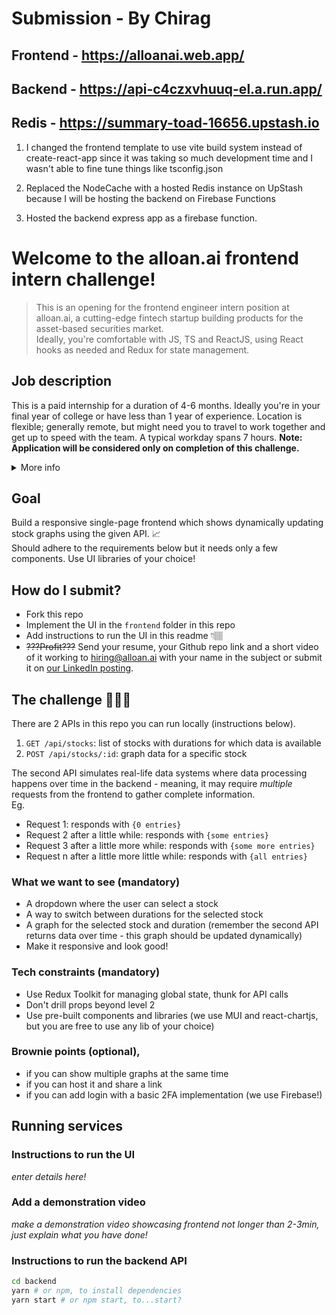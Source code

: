 # Submission - By Chirag

## Frontend - https://alloanai.web.app/

## Backend - https://api-c4czxvhuuq-el.a.run.app/

## Redis - https://summary-toad-16656.upstash.io

1. I changed the frontend template to use vite build system instead of create-react-app since it was taking so much development time and I wasn't able to fine tune things like tsconfig.json

2. Replaced the NodeCache with a hosted Redis instance on UpStash because I will be hosting the backend on Firebase Functions

3. Hosted the backend express app as a firebase function.

# Welcome to the alloan.ai frontend intern challenge!

> This is an opening for the frontend engineer intern position at alloan.ai, a cutting-edge fintech startup building products for the asset-based securities market.  
> Ideally, you're comfortable with JS, TS and ReactJS, using React hooks as needed and Redux for state management.

## Job description

This is a paid internship for a duration of 4-6 months. Ideally you're in your final year of college or have less than 1 year of experience.
Location is flexible; generally remote, but might need you to travel to work together and get up to speed with the team. A typical workday spans 7 hours.
**Note: Application will be considered only on completion of this challenge.**

<details>
<summary>
More info
</summary>

### Who are we?

Alloan.ai is a cutting-edge fintech startup dedicated to building innovative solutions for the asset-backed securities market. Our diverse team of professionals from top institutions is disrupting the traditional financial landscape by leveraging advanced technology and data science.
Our mission is to make complex financial products more accessible, efficient, and transparent.

### What are we looking for?

A passionate and motivated Frontend Engineer Intern to join our growing engineering team.
As an intern, you will collaborate closely with experienced engineers to design and build intuitive, scalable, and responsive user interfaces using React. This is a unique opportunity to gain hands-on experience in a high-impact, fast-paced startup environment while contributing to cutting-edge fintech solutions.

### Your key responsibilities will be to:

-  Collaborate with the founding team to shape and improve product features, contributing ideas and solutions to enhance the user experience.
-  Build and deploy new functionalities for our fintech products, ensuring performance, scalability, and responsiveness.
-  Write clean, maintainable, and well-documented code adhering to industry best practices and code quality standards.
-  Troubleshoot and resolve UI/UX issues, proactively suggesting enhancements to improve usability and design.
-  Participate in high-level and low-level system designs for features and workflows.
-  Commit to a minimum of 7 hours/day
-  Actively engage in code reviews, providing constructive feedback to maintain high code quality across the team.

### Basic Qualifications

-  Strong proficiency in React.js, JavaScript, and TypeScript.
-  Expertise in state management with Redux Toolkit and Context API.
-  Expertise in React hooks such as useEffect, useCallback, and useMemo.
-  Experience with RestAPIs and building responsive designs.
-  Familiarity with react-router and navigation techniques.
-  Strong command of Git for version control and collaboration.

### Preferred Qualifications

-  Advanced experience with React hooks.
-  Familiarity with optimization techniques in React, including React.memo, code splitting, and performance monitoring.
-  Experience with Firebase Authentication and TOTP/Two-Factor Authentication.
-  Experience working with Chart.js or react-chartjs for data visualization.
-  Familiarity with utility libraries like lodash.
-  Familiarity with debounce, polling, cleanup and axios abort.
-  Basic understanding of backend technologies like Python, Flask, NoSQL, and SQL databases.
-  Hands-on experience building projects using Redux Toolkit, with an understanding of advanced concepts like thunk and slice.
-  Interest in fintech or financial markets.

### Why join us?

-  Impactful Work: Build dynamic fintech products that will deepen your understanding of the US lending market and its intricacies. Also get to learn from top lending investment firms.
-  Cutting-Edge Technology: Work on AI model integrations and gain hands-on experience with LLMs to enhance product intelligence and functionality.
-  Startup Culture: Experience an agile, dynamic environment where your contributions will directly influence our product’s direction.
-  Growth Potential: Opportunity to convert your internship into a full-time position based on performance and business needs.
-  Competitive Compensation: Get paid for your impactful contributions while working on innovative solutions in the fintech space.

</details>

## Goal

Build a responsive single-page frontend which shows dynamically updating stock graphs using the given API. 📈  
Should adhere to the requirements below but it needs only a few components. Use UI libraries of your choice!

## How do I submit?

-  Fork this repo
-  Implement the UI in the `frontend` folder in this repo
-  Add instructions to run the UI in this readme 👇🏽
-  ~~???Profit???~~ Send your resume, your Github repo link and a short video of it working to hiring@alloan.ai with your name in the subject or submit it on [our LinkedIn posting](https://www.linkedin.com/jobs/view/4137806064).

## The challenge 🧑🏽‍💻

There are 2 APIs in this repo you can run locally (instructions below).

1. `GET /api/stocks`: list of stocks with durations for which data is available
2. `POST /api/stocks/:id`: graph data for a specific stock

The second API simulates real-life data systems where data processing happens over time in the backend - meaning, it may require _multiple_ requests from the frontend to gather complete information.  
Eg.

-  Request 1: responds with `{0 entries}`
-  Request 2 after a little while: responds with `{some entries}`
-  Request 3 after a little more while: responds with `{some more entries}`
-  Request n after a little more little while: responds with `{all entries}`

### What we want to see (mandatory)

-  A dropdown where the user can select a stock
-  A way to switch between durations for the selected stock
-  A graph for the selected stock and duration (remember the second API returns data over time - this graph should be updated dynamically)
-  Make it responsive and look good!

### Tech constraints (mandatory)

-  Use Redux Toolkit for managing global state, thunk for API calls
-  Don't drill props beyond level 2
-  Use pre-built components and libraries (we use MUI and react-chartjs, but you are free to use any lib of your choice)

### Brownie points (optional),

-  if you can show multiple graphs at the same time
-  if you can host it and share a link
-  if you can add login with a basic 2FA implementation (we use Firebase!)

## Running services

### Instructions to run the UI

_enter details here!_

### Add a demonstration video

_make a demonstration video showcasing frontend not longer than 2-3min, just explain what you have done!_

### Instructions to run the backend API

```bash
cd backend
yarn # or npm, to install dependencies
yarn start # or npm start, to...start?
```
